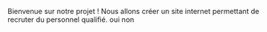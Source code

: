 Bienvenue sur notre projet !
Nous allons créer un site internet permettant de recruter du personnel qualifié.
oui
non
